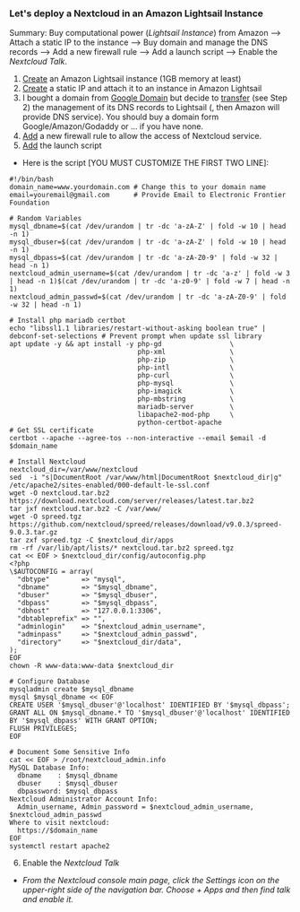 ### Let's deploy a Nextcloud in an Amazon Lightsail Instance
Summary: Buy computational power (<i>Lightsail Instance</i>) from Amazon --> Attach a static IP to the instance --> Buy domain and manage the DNS records --> Add a new firewall rule --> Add a launch script --> Enable the <i>Nextcloud Talk</i>.
1. [Create](https://lightsail.aws.amazon.com/ls/docs/en_us/articles/how-to-create-amazon-lightsail-instance-virtual-private-server-vps) an Amazon Lightsail instance (1GB memory at least)
2. [Create](https://lightsail.aws.amazon.com/ls/docs/en_us/articles/lightsail-create-static-ip) a static IP and attach it to an instance in Amazon Lightsail
3. I bought a domain from [Google Domain](https://domains.google/) but decide to [transfer](https://lightsail.aws.amazon.com/ls/docs/en_us/articles/lightsail-how-to-create-dns-entry) (see Step 2) the management of its DNS records to Lightsail (, then Amazon will provide DNS service). You should buy a domain form Google/Amazon/Godaddy or ... if you have none.
4. [Add](https://lightsail.aws.amazon.com/ls/docs/en_us/articles/understanding-firewall-and-port-mappings-in-amazon-lightsail) a new firewall rule to allow the access of Nextcloud service.  
5. [Add](https://lightsail.aws.amazon.com/ls/docs/en_us/articles/lightsail-how-to-configure-server-additional-data-shell-script) the launch script
* Here is the script [YOU MUST CUSTOMIZE THE FIRST TWO LINE]:
```shell
#!/bin/bash
domain_name=www.yourdomain.com # Change this to your domain name
email=youremail@gmail.com      # Provide Email to Electronic Frontier Foundation

# Random Variables
mysql_dbname=$(cat /dev/urandom | tr -dc 'a-zA-Z' | fold -w 10 | head -n 1)
mysql_dbuser=$(cat /dev/urandom | tr -dc 'a-zA-Z' | fold -w 10 | head -n 1)
mysql_dbpass=$(cat /dev/urandom | tr -dc 'a-zA-Z0-9' | fold -w 32 | head -n 1)
nextcloud_admin_username=$(cat /dev/urandom | tr -dc 'a-z' | fold -w 3 | head -n 1)$(cat /dev/urandom | tr -dc 'a-z0-9' | fold -w 7 | head -n 1)
nextcloud_admin_passwd=$(cat /dev/urandom | tr -dc 'a-zA-Z0-9' | fold -w 32 | head -n 1)

# Install php mariadb certbot
echo "libssl1.1 libraries/restart-without-asking boolean true" | debconf-set-selections # Prevent prompt when update ssl library
apt update -y && apt install -y php-gd                 \
                                php-xml                \
                                php-zip                \
                                php-intl               \
                                php-curl               \
                                php-mysql              \
                                php-imagick            \
                                php-mbstring           \
                                mariadb-server         \
                                libapache2-mod-php     \
                                python-certbot-apache
# Get SSL certificate
certbot --apache --agree-tos --non-interactive --email $email -d $domain_name

# Install Nextcloud
nextcloud_dir=/var/www/nextcloud
sed  -i "s|DocumentRoot /var/www/html|DocumentRoot $nextcloud_dir|g" /etc/apache2/sites-enabled/000-default-le-ssl.conf
wget -O nextcloud.tar.bz2 https://download.nextcloud.com/server/releases/latest.tar.bz2
tar jxf nextcloud.tar.bz2 -C /var/www/
wget -O spreed.tgz https://github.com/nextcloud/spreed/releases/download/v9.0.3/spreed-9.0.3.tar.gz
tar zxf spreed.tgz -C $nextcloud_dir/apps
rm -rf /var/lib/apt/lists/* nextcloud.tar.bz2 spreed.tgz
cat << EOF > $nextcloud_dir/config/autoconfig.php
<?php
\$AUTOCONFIG = array(
  "dbtype"        => "mysql",
  "dbname"        => "$mysql_dbname",
  "dbuser"        => "$mysql_dbuser",
  "dbpass"        => "$mysql_dbpass",
  "dbhost"        => "127.0.0.1:3306",
  "dbtableprefix" => "",
  "adminlogin"    => "$nextcloud_admin_username",
  "adminpass"     => "$nextcloud_admin_passwd",
  "directory"     => "$nextcloud_dir/data",
);
EOF
chown -R www-data:www-data $nextcloud_dir

# Configure Database
mysqladmin create $mysql_dbname
mysql $mysql_dbname << EOF
CREATE USER '$mysql_dbuser'@'localhost' IDENTIFIED BY '$mysql_dbpass';
GRANT ALL ON $mysql_dbname.* TO '$mysql_dbuser'@'localhost' IDENTIFIED BY '$mysql_dbpass' WITH GRANT OPTION;
FLUSH PRIVILEGES;
EOF

# Document Some Sensitive Info
cat << EOF > /root/nextcloud_admin.info
MySQL Database Info:
  dbname    : $mysql_dbname
  dbuser    : $mysql_dbuser
  dbpassword: $mysql_dbpass
Nextcloud Administrator Account Info:
  Admin_username, Admin_password = $nextcloud_admin_username, $nextcloud_admin_passwd
Where to visit nextcloud:
  https://$domain_name
EOF
systemctl restart apache2
```
6. Enable the <i>Nextcloud Talk<i>
* From the Nextcloud console main page, click the Settings icon on the upper-right side of the navigation bar. Choose + Apps and then find talk and enable it. 
  
  
